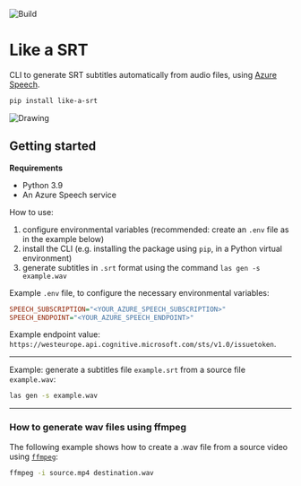 ![Build](https://github.com/RobertoPrevato/Like-a-srt/workflows/Build/badge.svg)

# Like a SRT
CLI to generate SRT subtitles automatically from audio files, using [Azure Speech](https://azure.microsoft.com/en-us/services/cognitive-services/speech-services/#overview).

```bash
pip install like-a-srt
```

![Drawing](https://gist.githubusercontent.com/RobertoPrevato/b9f5162bfe6082876ec2d9811cc554b0/raw/9317c60cd5913c35a24103ef0cfd9c1e8e28c0e8/like-a-srt-800px.png)

## Getting started

**Requirements**

* Python 3.9
* An Azure Speech service

How to use:
1. configure environmental variables (recommended: create an `.env` file as in
   the example below)
2. install the CLI (e.g. installing the package using `pip`, in a Python virtual environment)
3. generate subtitles in `.srt` format using the command `las gen -s example.wav`

Example `.env` file, to configure the necessary environmental variables:

```ini
SPEECH_SUBSCRIPTION="<YOUR_AZURE_SPEECH_SUBSCRIPTION>"
SPEECH_ENDPOINT="<YOUR_AZURE_SPEECH_ENDPOINT>"
```

Example endpoint value: `https://westeurope.api.cognitive.microsoft.com/sts/v1.0/issuetoken`.

---

Example: generate a subtitles file `example.srt` from a source file
`example.wav`:

```bash
las gen -s example.wav
```

---

### How to generate wav files using ffmpeg

The following example shows how to create a .wav file from a source video
using [`ffmpeg`](https://www.ffmpeg.org):

```bash
ffmpeg -i source.mp4 destination.wav
```
